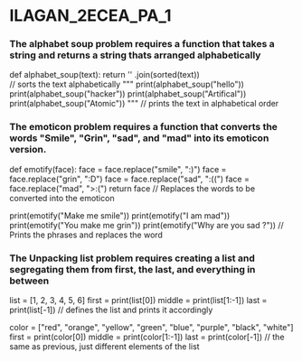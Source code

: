 # ILAGAN_2ECEA_PA_1

### The alphabet soup problem requires a function that takes a string and returns a string thats arranged alphabetically

def alphabet_soup(text):
return '' .join(sorted(text))    
// sorts the text alphabetically
"""
print(alphabet_soup("hello")) 
print(alphabet_soup("hacker"))
print(alphabet_soup("Artifical")) 
print(alphabet_soup("Atomic"))
"""
// prints the text in alphabetical order


### The emoticon problem requires a function that converts the words "Smile", "Grin", "sad", and "mad" into its emoticon version.

def emotify(face):
    face = face.replace("smile", ":)") 
face = face.replace("grin", ":D") 
face = face.replace("sad", ":((") 
face = face.replace("mad", ">:(") 
return face
// Replaces the words to be converted into the emoticon
    
print(emotify("Make me smile")) 
print(emotify("I am mad"))
print(emotify("You make me grin"))
print(emotify("Why are you sad ?"))
// Prints the phrases and replaces the word


### The Unpacking list problem requires creating a list and segregating them from first, the last, and everything in between 

list = [1, 2, 3, 4, 5, 6] 
first = print(list[0]) 
middle = print(list[1:-1]) 
last = print(list[-1])
// defines the list and prints it accordingly


color = ["red", "orange", "yellow", "green", "blue", "purple", "black", "white"] 
first = print(color[0]) 
middle = print(color[1:-1]) 
last = print(color[-1])
// the same as previous, just different elements of the list

